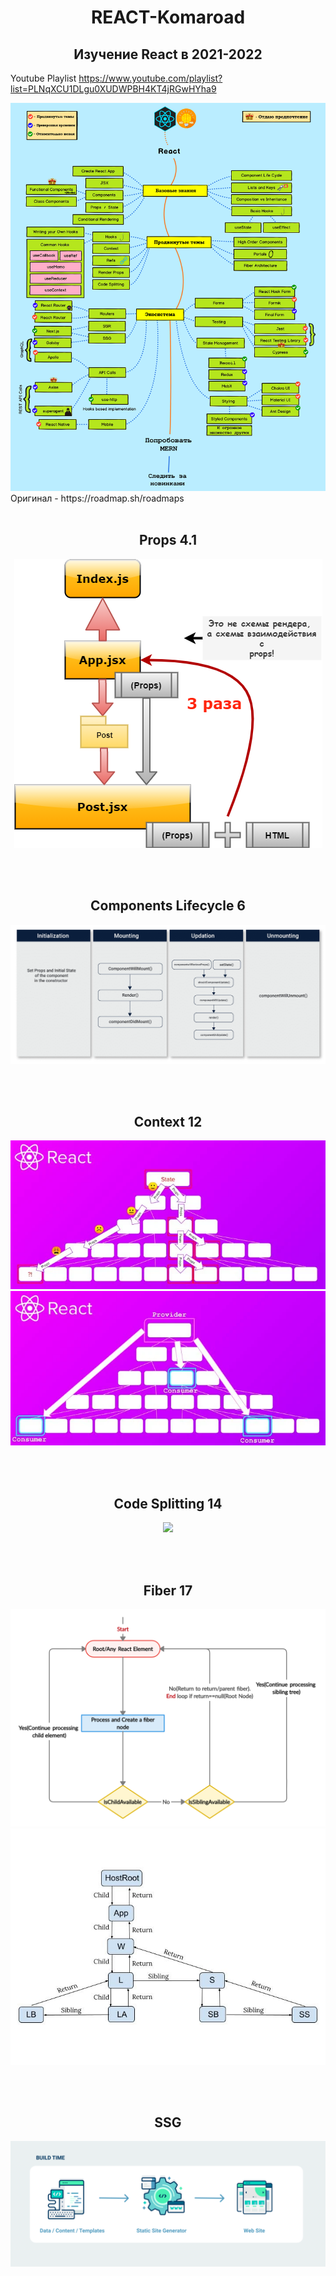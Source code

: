 <h1 align="center">REACT-Komaroad</h1>

<h2 align="center">Изучение React в 2021-2022</h2>

Youtube Playlist https://www.youtube.com/playlist?list=PLNqXCU1DLgu0XUDWPBH4KT4jRGwHYha9

<img src='https://github.com/Ivan-Corporation/React-Komaroad/blob/main/react-roadmap.png' />
Оригинал - https://roadmap.sh/roadmaps
<br>
<br>
<h2 align="center">Props 4.1</h2>
<p align="center">
<img  src="https://github.com/Ivan-Corporation/React-Komaroad/blob/main/Practice/Fundamental%20Topics/props-vs-states/props2.png" />
  </p>
  
  <br>
<br>
  <h2 align="center">Components Lifecycle 6</h2>
<p align="center">
<img  src="https://github.com/Ivan-Corporation/React-Komaroad/blob/main/Theory/Fundamental%20Topics/lifecycle-components.png" />
  </p>

  <br>
<br>
  <h2 align="center">Context 12</h2>
<p align="center">
<img  src="/Theory/Advanced Topics/context1.jpg" />
<img  src="/Theory/Advanced Topics/context2.jpg" />
  </p>
  <br>
<br>
  <h2 align="center">Code Splitting 14</h2>
<p align="center">
<img  src="https://github.com/Ivan-Corporation/React-Komaroad/blob/main/Theory/Advanced%20Topics/chunks.jpg" />
  </p>
  
  <br>
<br>
  <h2 align="center">Fiber 17</h2>
<p align="center">
<img  src="https://github.com/Ivan-Corporation/React-Komaroad/blob/main/Theory/Advanced%20Topics/Fiber.png" />
<img  src="https://github.com/Ivan-Corporation/React-Komaroad/blob/main/Theory/Advanced%20Topics/fiberRelations.jpeg" />
  </p>
  <br>
<br>

  <h2 align="center">SSG</h2>
<p align="center">
<img  src="https://github.com/Ivan-Corporation/React-Komaroad/blob/main/Theory/Ecosystem/SSG.png" />
  </p>
  <br>
<br>




